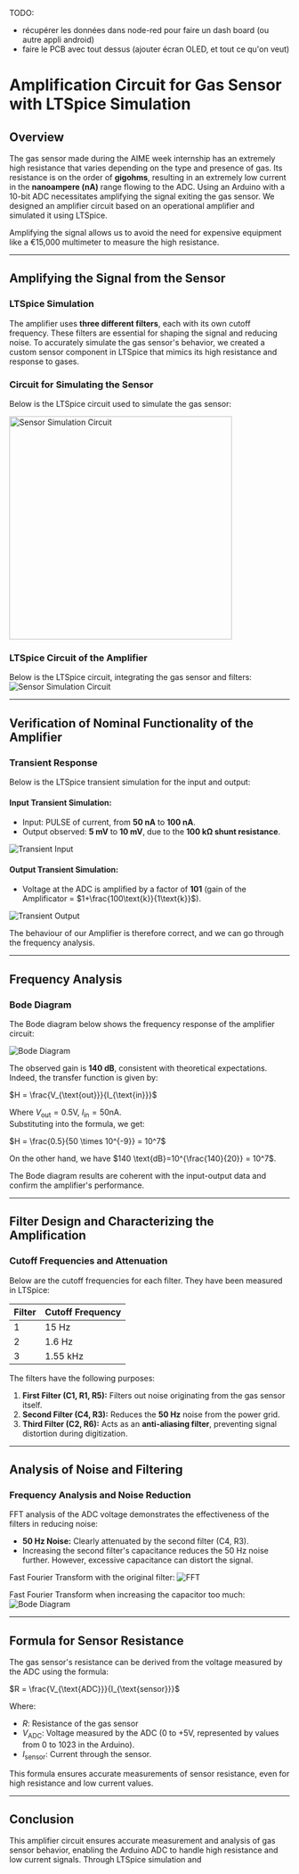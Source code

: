 TODO:
- récupérer les données dans node-red pour faire un dash board (ou autre appli android)
- faire le PCB avec tout dessus (ajouter écran OLED, et tout ce qu'on veut)


# Amplification Circuit for Gas Sensor with LTSpice Simulation

## Overview

The gas sensor made during the AIME week internship has an extremely high resistance that varies depending on the type and presence of gas. Its resistance is on the order of **gigohms**, resulting in an extremely low current in the **nanoampere (nA)** range flowing to the ADC. Using an Arduino with a 10-bit ADC necessitates amplifying the signal exiting the gas sensor. We designed an amplifier circuit based on an operational amplifier and simulated it using LTSpice.

Amplifying the signal allows us to avoid the need for expensive equipment like a €15,000 multimeter to measure the high resistance.

---

## Amplifying the Signal from the Sensor

### LTSpice Simulation

The amplifier uses **three different filters**, each with its own cutoff frequency. These filters are essential for shaping the signal and reducing noise. To accurately simulate the gas sensor's behavior, we created a custom sensor component in LTSpice that mimics its high resistance and response to gases.

### Circuit for Simulating the Sensor

Below is the LTSpice circuit used to simulate the gas sensor:

<img src="Images/CircuitCAPTEUR.png" alt="Sensor Simulation Circuit" width="400" />



### LTSpice Circuit of the Amplifier

Below is the LTSpice circuit, integrating the gas sensor and filters:  
![Sensor Simulation Circuit](Images/CircuitSPICE.png "Sensor Simulation Circuit")


---

## Verification of Nominal Functionality of the Amplifier

### Transient Response

Below is the LTSpice transient simulation for the input and output:

#### Input Transient Simulation:
- Input: PULSE of current, from **50 nA** to **100 nA**.
- Output observed: **5 mV** to **10 mV**, due to the **100 kΩ shunt resistance**.

![Transient Input](Images/tranENTREE.png "Transient Input")

#### Output Transient Simulation:
- Voltage at the ADC is amplified by a factor of **101** (gain of the Amplificator = $1+\frac{100\text{k}}{1\text{k}}$).

![Transient Output](Images/tranSORTIE.png "Transient Output")

The behaviour of our Amplifier is therefore correct, and we can go through the frequency analysis.

---

## Frequency Analysis

### Bode Diagram

The Bode diagram below shows the frequency response of the amplifier circuit:

![Bode Diagram](Images/bode.png "Bode Diagram of Amplifier Circuit")

The observed gain is **140 dB**, consistent with theoretical expectations.
Indeed, the transfer function is given by:

$H = \frac{V_{\text{out}}}{I_{\text{in}}}$

Where $V_{\text{out}} = 0.5 \text{V}$, $I_{\text{in}} = 50 \text{nA}$.  
Substituting into the formula, we get:

$H = \frac{0.5}{50 \times 10^{-9}} = 10^7$

On the other hand, we have 
$140 \text{dB}=10^{\frac{140}{20}} = 10^7$.
 
The Bode diagram results are coherent with the input-output data and confirm the amplifier's performance.

---

## Filter Design and Characterizing the Amplification

### Cutoff Frequencies and Attenuation

Below are the cutoff frequencies for each filter. They have been measured in LTSpice:

| Filter | Cutoff Frequency |
|--------|-------------------|
| 1      | $15$ Hz           |
| 2      | $1.6$ Hz          |
| 3      | $1.55$ kHz        |

The filters have the following purposes:
1. **First Filter (C1, R1, R5):** Filters out noise originating from the gas sensor itself.
2. **Second Filter (C4, R3):** Reduces the **50 Hz** noise from the power grid.
3. **Third Filter (C2, R6):** Acts as an **anti-aliasing filter**, preventing signal distortion during digitization.

---

## Analysis of Noise and Filtering

### Frequency Analysis and Noise Reduction

FFT analysis of the ADC voltage demonstrates the effectiveness of the filters in reducing noise:
- **50 Hz Noise:** Clearly attenuated by the second filter (C4, R3).
- Increasing the second filter's capacitance reduces the 50 Hz noise further. However, excessive capacitance can distort the signal.

Fast Fourier Transform with the original filter:
![FFT ](Images/FFTbase.png "Bode Diagram of Amplifier Circuit")

Fast Fourier Transform when increasing the capacitor too much:
![Bode Diagram](Images/FFTNUL.png "Bode Diagram of Amplifier Circuit")

---

## Formula for Sensor Resistance

The gas sensor's resistance can be derived from the voltage measured by the ADC using the formula:

$R = \frac{V_{\text{ADC}}}{I_{\text{sensor}}}$

Where:  
- $R$: Resistance of the gas sensor  
- $V_{\text{ADC}}$: Voltage measured by the ADC (0 to +5V, represented by values from 0 to 1023 in the Arduino).  
- $I_{\text{sensor}}$: Current through the sensor.

This formula ensures accurate measurements of sensor resistance, even for high resistance and low current values.

---


## Conclusion

This amplifier circuit ensures accurate measurement and analysis of gas sensor behavior, enabling the Arduino ADC to handle high resistance and low current signals. Through LTSpice simulation and
